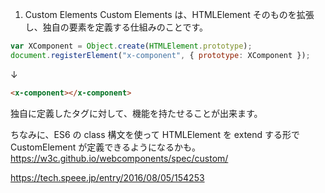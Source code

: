 1. Custom Elements
   Custom Elements は、HTMLElement そのものを拡張し、独自の要素を定義する仕組みのことです。

```js
var XComponent = Object.create(HTMLElement.prototype);
document.registerElement("x-component", { prototype: XComponent });
```

↓

```html
<x-component></x-component>
```

独自に定義したタグに対して、機能を持たせることが出来ます。

ちなみに、ES6 の class 構文を使って HTMLElement を extend する形で CustomElement が定義できるようになるかも。 https://w3c.github.io/webcomponents/spec/custom/

https://tech.speee.jp/entry/2016/08/05/154253
